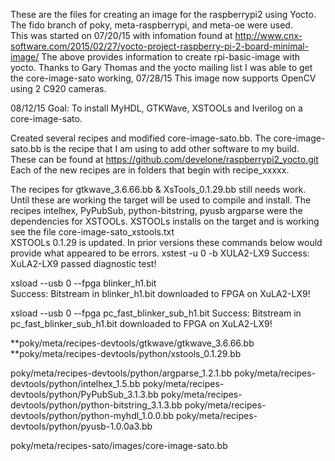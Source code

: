These are the files for creating an image for the raspberrypi2
using Yocto.  The fido branch of poky, meta-raspberrypi, and meta-oe
were used.  
This was started on 07/20/15 with infomation found at 
http://www.cnx-software.com/2015/02/27/yocto-project-raspberry-pi-2-board-minimal-image/
The above provides information to create rpi-basic-image with yocto.
Thanks to Gary Thomas and the yocto mailing list I was able to get the
core-image-sato working,
07/28/15
This image now supports OpenCV using 2 C920 cameras.
 
08/12/15
Goal: To install MyHDL, GTKWave, XSTOOLs and Iverilog on a core-image-sato.

Created several recipes and modified core-image-sato.bb.
The core-image-sato.bb is the recipe that I am using to add other 
software to my build.
These can be found at https://github.com/develone/raspberrypi2_yocto.git
Each of the new recipes are in folders that begin with recipe_xxxxx.

The recipes for gtkwave_3.6.66.bb & XsTools_0.1.29.bb still needs work. Until these are
working the target will be used to compile and install.
The recipes intelhex, PyPubSub, python-bitstring, pyusb argparse were the dependencies
for XSTOOLs.  XSTOOLs installs on the target and is working
see the file core-image-sato_xstools.txt  
XSTOOLs 0.1.29 is updated.  In prior versions these commands below
 would provide what appeared to be errors.
xstest -u 0 -b XULA2-LX9
Success: XuLA2-LX9 passed diagnostic test!

xsload --usb 0 --fpga blinker_h1.bit             
Success: Bitstream in blinker_h1.bit downloaded to FPGA on XuLA2-LX9!

xsload --usb 0 --fpga pc_fast_blinker_sub_h1.bit 
Success: Bitstream in pc_fast_blinker_sub_h1.bit downloaded to FPGA on XuLA2-LX9!

**poky/meta/recipes-devtools/gtkwave/gtkwave_3.6.66.bb
**poky/meta/recipes-devtools/python/xstools_0.1.29.bb

poky/meta/recipes-devtools/python/argparse_1.2.1.bb
poky/meta/recipes-devtools/python/intelhex_1.5.bb
poky/meta/recipes-devtools/python/PyPubSub_3.1.3.bb
poky/meta/recipes-devtools/python/python-bitstring_3.1.3.bb
poky/meta/recipes-devtools/python/python-myhdl_1.0.0.bb
poky/meta/recipes-devtools/python/pyusb-1.0.0a3.bb

poky/meta/recipes-sato/images/core-image-sato.bb


 
